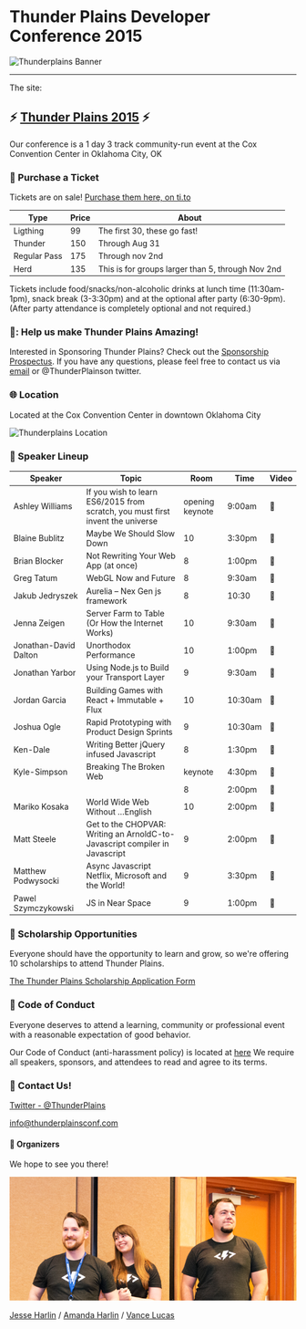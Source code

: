 # Thunder Plains Developer Conference 2015
![Thunderplains Banner](./readme/banner_2015.png)

--------------------------------------------------------------------------------

The site:

## :zap: [Thunder Plains 2015](http://2015.thunderplainsconf.com) :zap:
Our conference is a 1 day 3 track community-run event at the Cox Convention Center in Oklahoma City, OK

### :ticket: Purchase a Ticket
Tickets are on sale! [Purchase them here, on ti.to](https://ti.to/techlahoma/thunderplains-2015)

Type         | Price | About
------------ | ----- | -------------------------------------------------
Ligthing     | 99    | The first 30, these go fast!
Thunder      | 150   | Through Aug 31
Regular Pass | 175   | Through nov 2nd
Herd         | 135   | This is for groups larger than 5, through Nov 2nd

Tickets include food/snacks/non-alcoholic drinks at lunch time (11:30am-1pm), snack break (3-3:30pm) and at the optional after party (6:30-9pm). (After party attendance is completely optional and not required.)

### :sparkling_heart:: Help us make Thunder Plains Amazing!
Interested in Sponsoring Thunder Plains? Check out the [Sponsorship Prospectus](files/ThunderPlainsSponsorshipProspectus2015.pdf). If you have any questions, please feel free to contact us via [email](mailto:info@thunderplainsconf.com) or @ThunderPlainson twitter.

### :globe_with_meridians: Location
Located at the Cox Convention Center in downtown Oklahoma City

![Thunderplains Location](./readme/tp_locale.png)

### :calendar: Speaker Lineup

Speaker               | Topic                                                                          | Room            | Time    | Video
--------------------- | ------------------------------------------------------------------------------ | --------------- | ------- | --------------
Ashley Williams       | If you wish to learn ES6/2015 from scratch, you must first invent the universe | opening keynote | 9:00am  | :movie_camera:
Blaine Bublitz        | Maybe We Should Slow Down                                                      | 10              | 3:30pm  | :movie_camera:
Brian Blocker         | Not Rewriting Your Web App (at once)                                           | 8               | 1:00pm  | :movie_camera:
Greg Tatum            | WebGL Now and Future                                                           | 8               | 9:30am  | :movie_camera:
Jakub Jedryszek       | Aurelia – Nex Gen js framework                                                 | 8               | 10:30   | :movie_camera:
Jenna Zeigen          | Server Farm to Table (Or How the Internet Works)                               | 10              | 9:30am  | :movie_camera:
Jonathan-David Dalton | Unorthodox Performance                                                         | 10              | 1:00pm  | :movie_camera:
Jonathan Yarbor       | Using Node.js to Build your Transport Layer                                    | 9               | 9:30am  | :movie_camera:
Jordan Garcia         | Building Games with React + Immutable + Flux                                   | 10              | 10:30am | :movie_camera:
Joshua Ogle           | Rapid Prototyping with Product Design Sprints                                  | 9               | 10:30am | :movie_camera:
Ken-Dale              | Writing Better jQuery infused Javascript                                       | 8               | 1:30pm  | :movie_camera:
Kyle-Simpson          | Breaking The Broken Web                                                        | keynote         | 4:30pm  | :movie_camera:
                      |                                                                                | 8               | 2:00pm  | :movie_camera:
Mariko Kosaka         | World Wide Web Without …English                                                | 10              | 2:00pm  | :movie_camera:
Matt Steele           | Get to the CHOPVAR: Writing an ArnoldC-to-Javascript compiler in Javascript    | 9               | 2:00pm  | :movie_camera:
Matthew Podwysocki    | Async Javascript Netflix, Microsoft and the World!                             | 9               | 3:30pm  | :movie_camera:
Pawel Szymczykowski   | JS in Near Space                                                               | 9               | 1:00pm  | :movie_camera:

### :raised_hands: Scholarship Opportunities
Everyone should have the opportunity to learn and grow, so we're offering 10 scholarships to attend Thunder Plains.

[The Thunder Plains Scholarship Application Form](https://docs.google.com/forms/d/1dSFlYwYEYepNAYEz_IJgafVhjSG4u9VJciUz4rZWmE8/viewform?c=0&w=1)

### :love_letter: Code of Conduct
Everyone deserves to attend a learning, community or professional event with a reasonable expectation of good behavior.

Our Code of Conduct (anti-harassment policy) is located at [here](http://bit.ly/1GRZDJA)  We require all speakers, sponsors, and attendees to read and agree to its terms.

### :email: Contact Us!
[Twitter - @ThunderPlains](https://twitter.com/thunderplains)

[info@thunderplainsconf.com](mailto:info@thunderplainsconf.com)

#### :tada: Organizers
We hope to see you there! 

![Thunderplains Organizers](./readme/jesse_amanda_vance.png)

[Jesse Harlin](https://twitter.com/5imian) / [Amanda Harlin](https://twitter.com/amandaharlin) / [Vance Lucas](https://twitter.com/vlucas)
